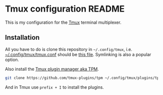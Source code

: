 # Tmux configuration README

This is my configuration for the [Tmux](https://github.com/tmux/tmux/wiki) terminal multiplexer.


## Installation

All you have to do is clone this repository in `~/.config/tmux`,
i.e. [~/.config/tmux/tmux.conf](~/.config/tmux/tmux.conf) should be
[this file](./tmux.conf). Symlinking is also a popular option.

Also install the [Tmux plugin manager aka TPM](https://github.com/tmux-plugins/tpm).
```sh
git clone https://github.com/tmux-plugins/tpm ~/.config/tmux/plugins/tpm
```

And in Tmux use `prefix + I` to install the plugins.


